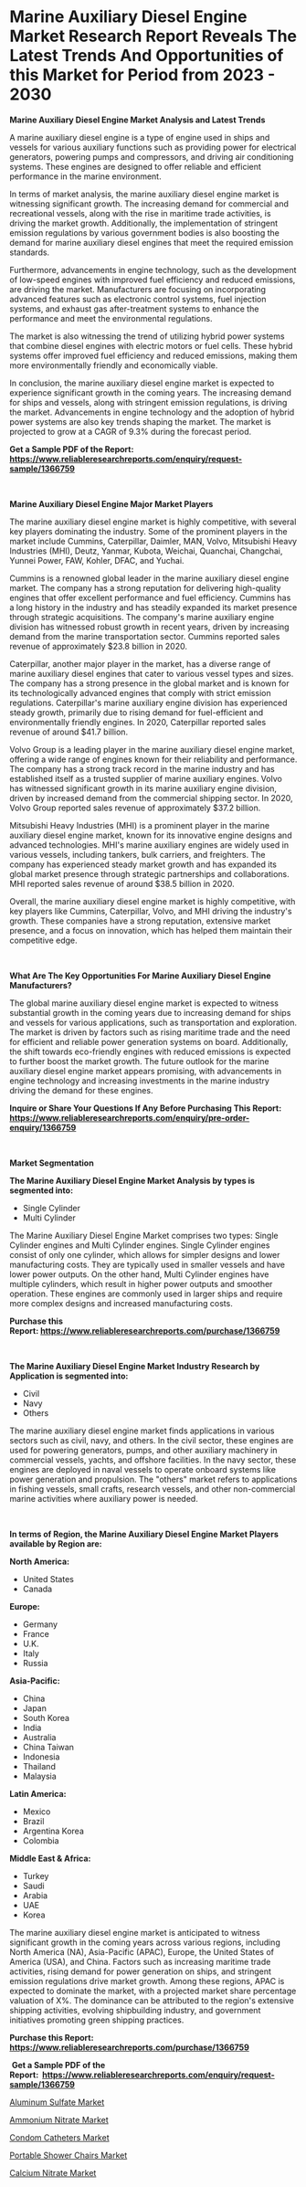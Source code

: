 <p><h1>Marine Auxiliary Diesel Engine Market Research Report Reveals The Latest Trends And Opportunities of this Market for Period from 2023 - 2030</h1></p><p><strong>Marine Auxiliary Diesel Engine Market Analysis and Latest Trends</strong></p>
<p><p>A marine auxiliary diesel engine is a type of engine used in ships and vessels for various auxiliary functions such as providing power for electrical generators, powering pumps and compressors, and driving air conditioning systems. These engines are designed to offer reliable and efficient performance in the marine environment.</p><p>In terms of market analysis, the marine auxiliary diesel engine market is witnessing significant growth. The increasing demand for commercial and recreational vessels, along with the rise in maritime trade activities, is driving the market growth. Additionally, the implementation of stringent emission regulations by various government bodies is also boosting the demand for marine auxiliary diesel engines that meet the required emission standards.</p><p>Furthermore, advancements in engine technology, such as the development of low-speed engines with improved fuel efficiency and reduced emissions, are driving the market. Manufacturers are focusing on incorporating advanced features such as electronic control systems, fuel injection systems, and exhaust gas after-treatment systems to enhance the performance and meet the environmental regulations.</p><p>The market is also witnessing the trend of utilizing hybrid power systems that combine diesel engines with electric motors or fuel cells. These hybrid systems offer improved fuel efficiency and reduced emissions, making them more environmentally friendly and economically viable.</p><p>In conclusion, the marine auxiliary diesel engine market is expected to experience significant growth in the coming years. The increasing demand for ships and vessels, along with stringent emission regulations, is driving the market. Advancements in engine technology and the adoption of hybrid power systems are also key trends shaping the market. The market is projected to grow at a CAGR of 9.3% during the forecast period.</p></p>
<p><strong>Get a Sample PDF of the Report:&nbsp; <a href="https://www.reliableresearchreports.com/enquiry/request-sample/1366759">https://www.reliableresearchreports.com/enquiry/request-sample/1366759</a></strong></p>
<p>&nbsp;</p>
<p><strong>Marine Auxiliary Diesel Engine Major Market Players</strong></p>
<p><p>The marine auxiliary diesel engine market is highly competitive, with several key players dominating the industry. Some of the prominent players in the market include Cummins, Caterpillar, Daimler, MAN, Volvo, Mitsubishi Heavy Industries (MHI), Deutz, Yanmar, Kubota, Weichai, Quanchai, Changchai, Yunnei Power, FAW, Kohler, DFAC, and Yuchai. </p><p>Cummins is a renowned global leader in the marine auxiliary diesel engine market. The company has a strong reputation for delivering high-quality engines that offer excellent performance and fuel efficiency. Cummins has a long history in the industry and has steadily expanded its market presence through strategic acquisitions. The company's marine auxiliary engine division has witnessed robust growth in recent years, driven by increasing demand from the marine transportation sector. Cummins reported sales revenue of approximately $23.8 billion in 2020.</p><p>Caterpillar, another major player in the market, has a diverse range of marine auxiliary diesel engines that cater to various vessel types and sizes. The company has a strong presence in the global market and is known for its technologically advanced engines that comply with strict emission regulations. Caterpillar's marine auxiliary engine division has experienced steady growth, primarily due to rising demand for fuel-efficient and environmentally friendly engines. In 2020, Caterpillar reported sales revenue of around $41.7 billion.</p><p>Volvo Group is a leading player in the marine auxiliary diesel engine market, offering a wide range of engines known for their reliability and performance. The company has a strong track record in the marine industry and has established itself as a trusted supplier of marine auxiliary engines. Volvo has witnessed significant growth in its marine auxiliary engine division, driven by increased demand from the commercial shipping sector. In 2020, Volvo Group reported sales revenue of approximately $37.2 billion.</p><p>Mitsubishi Heavy Industries (MHI) is a prominent player in the marine auxiliary diesel engine market, known for its innovative engine designs and advanced technologies. MHI's marine auxiliary engines are widely used in various vessels, including tankers, bulk carriers, and freighters. The company has experienced steady market growth and has expanded its global market presence through strategic partnerships and collaborations. MHI reported sales revenue of around $38.5 billion in 2020.</p><p>Overall, the marine auxiliary diesel engine market is highly competitive, with key players like Cummins, Caterpillar, Volvo, and MHI driving the industry's growth. These companies have a strong reputation, extensive market presence, and a focus on innovation, which has helped them maintain their competitive edge.</p></p>
<p>&nbsp;</p>
<p><strong>What Are The Key Opportunities For Marine Auxiliary Diesel Engine Manufacturers?</strong></p>
<p><p>The global marine auxiliary diesel engine market is expected to witness substantial growth in the coming years due to increasing demand for ships and vessels for various applications, such as transportation and exploration. The market is driven by factors such as rising maritime trade and the need for efficient and reliable power generation systems on board. Additionally, the shift towards eco-friendly engines with reduced emissions is expected to further boost the market growth. The future outlook for the marine auxiliary diesel engine market appears promising, with advancements in engine technology and increasing investments in the marine industry driving the demand for these engines.</p></p>
<p><strong>Inquire or Share Your Questions If Any Before Purchasing This Report: <a href="https://www.reliableresearchreports.com/enquiry/pre-order-enquiry/1366759">https://www.reliableresearchreports.com/enquiry/pre-order-enquiry/1366759</a></strong></p>
<p>&nbsp;</p>
<p><strong>Market Segmentation</strong></p>
<p><strong>The Marine Auxiliary Diesel Engine Market Analysis by types is segmented into:</strong></p>
<p><ul><li>Single Cylinder</li><li>Multi Cylinder</li></ul></p>
<p><p>The Marine Auxiliary Diesel Engine Market comprises two types: Single Cylinder engines and Multi Cylinder engines. Single Cylinder engines consist of only one cylinder, which allows for simpler designs and lower manufacturing costs. They are typically used in smaller vessels and have lower power outputs. On the other hand, Multi Cylinder engines have multiple cylinders, which result in higher power outputs and smoother operation. These engines are commonly used in larger ships and require more complex designs and increased manufacturing costs.</p></p>
<p><strong>Purchase this Report:&nbsp;<a href="https://www.reliableresearchreports.com/purchase/1366759">https://www.reliableresearchreports.com/purchase/1366759</a></strong></p>
<p>&nbsp;</p>
<p><strong>The Marine Auxiliary Diesel Engine Market Industry Research by Application is segmented into:</strong></p>
<p><ul><li>Civil</li><li>Navy</li><li>Others</li></ul></p>
<p><p>The marine auxiliary diesel engine market finds applications in various sectors such as civil, navy, and others. In the civil sector, these engines are used for powering generators, pumps, and other auxiliary machinery in commercial vessels, yachts, and offshore facilities. In the navy sector, these engines are deployed in naval vessels to operate onboard systems like power generation and propulsion. The "others" market refers to applications in fishing vessels, small crafts, research vessels, and other non-commercial marine activities where auxiliary power is needed.</p></p>
<p>&nbsp;</p>
<p><strong>In terms of Region, the Marine Auxiliary Diesel Engine Market Players available by Region are:</strong></p>
<p>
    <p> <strong> North America: </strong>
        <ul>
            <li>United States</li>
            <li>Canada</li>
        </ul>
        </p> 
    <p> <strong> Europe: </strong>
        <ul>
            <li>Germany</li>
            <li>France</li>
            <li>U.K.</li>
            <li>Italy</li>
            <li>Russia</li>
        </ul>
        </p> 
    <p> <strong> Asia-Pacific: </strong>
        <ul>
            <li>China</li>
            <li>Japan</li>
            <li>South Korea</li>
            <li>India</li>
            <li>Australia</li>
            <li>China Taiwan</li>
            <li>Indonesia</li>
            <li>Thailand</li>
            <li>Malaysia</li>
        </ul>
        </p> 
    <p> <strong> Latin America: </strong>
        <ul>
            <li>Mexico</li>
            <li>Brazil</li>
            <li>Argentina Korea</li>
            <li>Colombia</li>
        </ul>
        </p> 
    <p> <strong> Middle East & Africa: </strong>
        <ul>
            <li>Turkey</li>
            <li>Saudi</li>
            <li>Arabia</li>
            <li>UAE</li>
            <li>Korea</li>
        </ul>
    </p>
    </p>
<p><p>The marine auxiliary diesel engine market is anticipated to witness significant growth in the coming years across various regions, including North America (NA), Asia-Pacific (APAC), Europe, the United States of America (USA), and China. Factors such as increasing maritime trade activities, rising demand for power generation on ships, and stringent emission regulations drive market growth. Among these regions, APAC is expected to dominate the market, with a projected market share percentage valuation of X%. The dominance can be attributed to the region's extensive shipping activities, evolving shipbuilding industry, and government initiatives promoting green shipping practices.</p></p>
<p><strong>Purchase this Report: <a href="https://www.reliableresearchreports.com/purchase/1366759">https://www.reliableresearchreports.com/purchase/1366759</a></strong></p>
<p>&nbsp;<strong>Get a Sample PDF of the Report:&nbsp;&nbsp;<a href="https://www.reliableresearchreports.com/enquiry/request-sample/1366759">https://www.reliableresearchreports.com/enquiry/request-sample/1366759</a></strong></p>
<p><strong></strong></p>
<p><p><a href="https://www.linkedin.com/pulse/aluminum-sulfate-market-size-share-global-analysis-report-fzcye/">Aluminum Sulfate Market</a></p><p><a href="https://www.linkedin.com/pulse/ammonium-nitrate-market-share-amp-new-trends-analysis-wwaxe/">Ammonium Nitrate Market</a></p><p><a href="https://medium.com/@mskylatoy/condom-catheters-market-size-cagr-trends-2024-2030-51a83df3790b">Condom Catheters Market</a></p><p><a href="https://medium.com/@darbyledner/portable-shower-chairs-market-size-cagr-trends-2024-2030-a5bf49b16231">Portable Shower Chairs Market</a></p><p><a href="https://www.linkedin.com/pulse/calcium-nitrate-market-size-share-global-analysis-report-otide/">Calcium Nitrate Market</a></p></p>